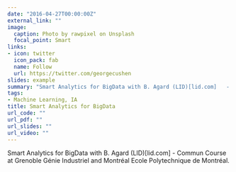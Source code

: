 ```yaml
---
date: "2016-04-27T00:00:00Z"
external_link: ""
image:
  caption: Photo by rawpixel on Unsplash
  focal_point: Smart
links:
- icon: twitter
  icon_pack: fab
  name: Follow
  url: https://twitter.com/georgecushen
slides: example
summary: "Smart Analytics for BigData with B. Agard (LID)[lid.com]   - Commun Course at Grenoble Génie Industriel and Montréal Ecole Polytechnique de Montréal."
tags:
- Machine Learning, IA
title: Smart Analytics for BigData
url_code: ""
url_pdf: ""
url_slides: ""
url_video: ""
---
```


Smart Analytics for BigData with B. Agard (LID)[lid.com]   - Commun Course at Grenoble Génie Industriel and Montréal Ecole Polytechnique de Montréal.
